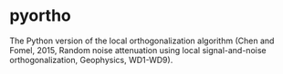 # pyortho
The Python version of the local orthogonalization algorithm (Chen and Fomel, 2015, Random noise attenuation using local signal-and-noise orthogonalization, Geophysics, WD1-WD9).
